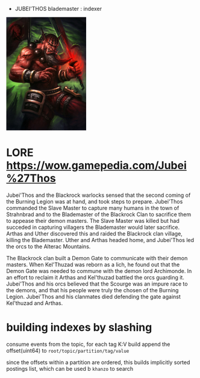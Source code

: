 * JUBEI'THOS blademaster : indexer

![jubei](_/img/jubei.jpg)

# LORE https://wow.gamepedia.com/Jubei%27Thos

Jubei'Thos and the Blackrock warlocks sensed that the second coming of
the Burning Legion was at hand, and took steps to prepare. Jubei'Thos
commanded the Slave Master to capture many humans in the town of
Strahnbrad and to the Blademaster of the Blackrock Clan to sacrifice
them to appease their demon masters. The Slave Master was killed but
had succeded in capturing villagers the Blademaster would later
sacrifice. Arthas and Uther discovered this and raided the Blackrock
clan village, killing the Blademaster. Uther and Arthas headed home,
and Jubei'Thos led the orcs to the Alterac Mountains.

The Blackrock clan built a Demon Gate to communicate with their demon
masters. When Kel'Thuzad was reborn as a lich, he found out that the
Demon Gate was needed to commune with the demon lord Archimonde. In an
effort to reclaim it Arthas and Kel'thuzad battled the orcs guarding
it. Jubei'Thos and his orcs believed that the Scourge was an impure
race to the demons, and that his people were truly the chosen of the
Burning Legion. Jubei'Thos and his clanmates died defending the gate
against Kel'thuzad and Arthas.


# building indexes by slashing

consume events from the topic, for each tag K:V build append the
offset(uint64) to `root/topic/partition/tag/value`

since the offsets within a partition are ordered, this builds
implicitly sorted postings list, which can be used b `khanzo` to search

